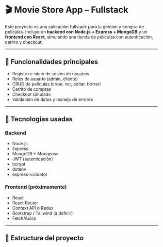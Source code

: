 # 🎬 Movie Store App – Fullstack

Este proyecto es una aplicación fullstack para la gestión y compra de películas. Incluye un **backend con Node.js + Express + MongoDB** y un **frontend con React**, simulando una tienda de películas con autenticación, carrito y checkout.

---

## 🚀 Funcionalidades principales

- Registro e inicio de sesión de usuarios
- Roles de usuario (admin, cliente)
- CRUD de películas (crear, ver, editar, borrar)
- Carrito de compras
- Checkout simulado
- Validación de datos y manejo de errores

---

## 🧪 Tecnologías usadas

### Backend
- Node.js
- Express
- MongoDB + Mongoose
- JWT (autenticación)
- bcrypt
- dotenv
- express-validator

### Frontend (próximamente)
- React
- React Router
- Context API o Redux
- Bootstrap / Tailwind (a definir)
- Fetch/Axios

---

## 📁 Estructura del proyecto

